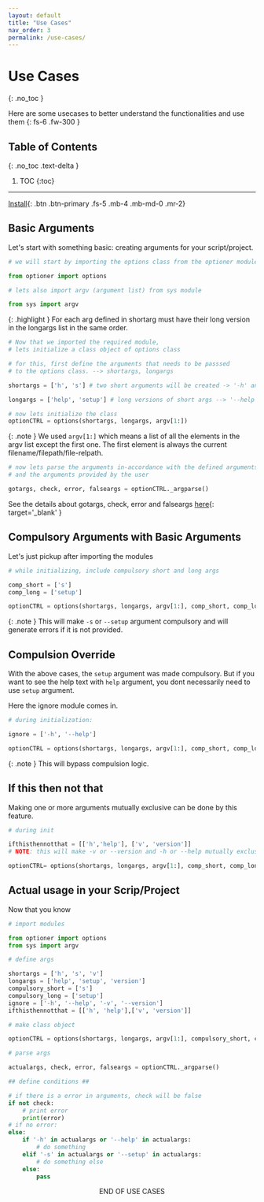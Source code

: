 ```yaml
---
layout: default
title: "Use Cases"
nav_order: 3
permalink: /use-cases/
---
```


# Use Cases
{: .no_toc }

Here are some usecases to better understand the functionalities and use them
{: fs-6 .fw-300 }

## Table of Contents
{: .no_toc .text-delta }

1. TOC
{:toc}

---

[Install][ghub]{: .btn .btn-primary .fs-5 .mb-4 .mb-md-0 .mr-2}

## Basic Arguments

Let's start with something basic: creating arguments for your script/project.

```python
# we will start by importing the options class from the optioner module

from optioner import options

# lets also import argv (argument list) from sys module

from sys import argv
```

{: .highlight }
For each arg defined in shortarg must have their long version in the longargs list in the same order.


```python
# Now that we imported the required module, 
# lets initialize a class object of options class

# for this, first define the arguments that needs to be passsed
# to the options class. --> shortargs, longargs

shortargs = ['h', 's'] # two short arguments will be created -> '-h' and '-s'

longargs = ['help', 'setup'] # long versions of short args --> '--help' and '--setup'

# now lets initialize the class
optionCTRL = options(shortargs, longargs, argv[1:])
```

{: .note }
We used `argv[1:]` which means a list of all the elements in the argv list except the first one. The first element is always the current filename/filepath/file-relpath.


```python
# now lets parse the arguments in-accordance with the defined arguments
# and the arguments provided by the user

gotargs, check, error, falseargs = optionCTRL._argparse()
```

See the details about gotargs, check, error and falseargs [here](https://d33pster.github.io/optioner/features/#error-handling){: target='_blank' }

## Compulsory Arguments with Basic Arguments

Let's just pickup after importing the modules
```python
# while initializing, include compulsory short and long args

comp_short = ['s']
comp_long = ['setup']

optionCTRL = options(shortargs, longargs, argv[1:], comp_short, comp_long)
```

{: .note }
This will make `-s` or `--setup` argument compulsory and will generate errors if it is not provided.


## Compulsion Override

With the above cases, the `setup` argument was made compulsory. But if you want to see the help text with  `help` argument, you dont necessarily need to use `setup` argument. 

Here the ignore module comes in.
```python
# during initialization:

ignore = ['-h', '--help']

optionCTRL = options(shortargs, longargs, argv[1:], comp_short, comp_long, ignore)
```

{: .note }
This will bypass compulsion logic.

## If this then not that

Making one or more arguments mutually exclusive can be done by this feature.

```python
# during init

ifthisthennotthat = [['h','help'], ['v', 'version']]
# NOTE: this will make -v or --version and -h or --help mutually exclusive

optionCTRL= options(shortargs, longargs, argv[1:], comp_short, comp_long, ignore, ifthisthennotthat)
```

## Actual usage in your Scrip/Project

Now that you know 

```python
# import modules

from optioner import options
from sys import argv

# define args

shortargs = ['h', 's', 'v']
longargs = ['help', 'setup', 'version']
compulsory_short = ['s']
compulsory_long = ['setup']
ignore = ['-h', '--help', '-v', '--version']
ifthisthennotthat = [['h', 'help'],['v', 'version']]

# make class object

optionCTRL = options(shortargs, longargs, argv[1:], compulsory_short, compulsory_long, ignore, ifthisthennotthat)

# parse args

actualargs, check, error, falseargs = optionCTRL._argparse()

## define conditions ##

# if there is a error in arguments, check will be false
if not check:
    # print error
    print(error)
# if no error:
else:
    if '-h' in actualargs or '--help' in actualargs:
        # do something
    elif '-s' in actualargs or '--setup' in actualargs:
        # do something else
    else:
        pass
```
<p align='center'>END OF USE CASES</p>

[ghub]: https://github.com/d33pster/optioner